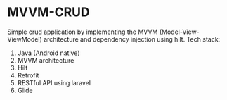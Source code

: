 # MVVM-CRUD
Simple crud application by implementing the MVVM (Model-View-ViewModel) architecture and dependency injection using hilt.
Tech stack:
1. Java (Android native)
2. MVVM architecture
3. Hilt
4. Retrofit
5. RESTful API using laravel
6. Glide
